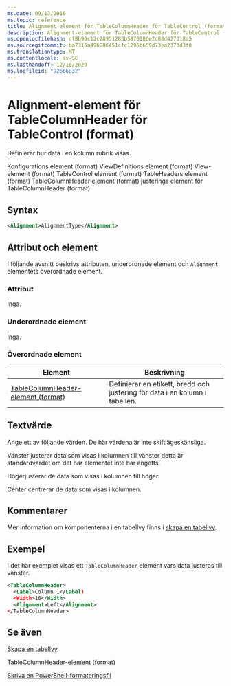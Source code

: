 ```yaml
---
ms.date: 09/13/2016
ms.topic: reference
title: Alignment-element för TableColumnHeader för TableControl (format)
description: Alignment-element för TableColumnHeader för TableControl (format)
ms.openlocfilehash: cf8b90c12c28951283b5870186e2c88d427318a5
ms.sourcegitcommit: ba7315a496986451cfc1296b659d73ea2373d3f0
ms.translationtype: MT
ms.contentlocale: sv-SE
ms.lasthandoff: 12/10/2020
ms.locfileid: "92666832"
---
```

# <a name="alignment-element-for-tablecolumnheader-for-tablecontrol-format"></a>Alignment-element för TableColumnHeader för TableControl (format)

Definierar hur data i en kolumn rubrik visas.

Konfigurations element (format) ViewDefinitions element (format) View-element (format) TableControl element (format) TableHeaders element (format) TableColumnHeader element (format) justerings element för TableColumnHeader (format)

## <a name="syntax"></a>Syntax

```xml
<Alignment>AlignmentType</Alignment>
```

## <a name="attributes-and-elements"></a>Attribut och element

I följande avsnitt beskrivs attributen, underordnade element och `Alignment` elementets överordnade element.

### <a name="attributes"></a>Attribut

Inga.

### <a name="child-elements"></a>Underordnade element

Inga.

### <a name="parent-elements"></a>Överordnade element

|Element|Beskrivning|
|-------------|-----------------|
|[TableColumnHeader-element (format)](./tablecolumnheader-element-format.md)|Definierar en etikett, bredd och justering för data i en kolumn i tabellen.|

## <a name="text-value"></a>Textvärde

Ange ett av följande värden. De här värdena är inte skiftlägeskänsliga.

Vänster justerar data som visas i kolumnen till vänster detta är standardvärdet om det här elementet inte har angetts.

Högerjusterar de data som visas i kolumnen till höger.

Center centrerar de data som visas i kolumnen.

## <a name="remarks"></a>Kommentarer

Mer information om komponenterna i en tabellvy finns i [skapa en tabellvy](./creating-a-table-view.md).

## <a name="example"></a>Exempel

I det här exemplet visas ett `TableColumnHeader` element vars data justeras till vänster.

```xml
<TableColumnHeader>
  <Label>Column 1</Label)
  <Width>16</Width>
  <Alignment>Left</Alignment>
</TableColumnHeader>
```

## <a name="see-also"></a>Se även

[Skapa en tabellvy](./creating-a-table-view.md)

[TableColumnHeader-element (format)](./tablecolumnheader-element-format.md)

[Skriva en PowerShell-formateringsfil](./writing-a-powershell-formatting-file.md)

